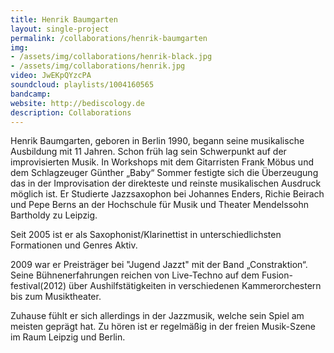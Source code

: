 ```yaml
---
title: Henrik Baumgarten
layout: single-project
permalink: /collaborations/henrik-baumgarten
img: 
- /assets/img/collaborations/henrik-black.jpg
- /assets/img/collaborations/henrik.jpg
video: JwEKpQYzcPA
soundcloud: playlists/1004160565
bandcamp: 
website: http://bediscology.de
description: Collaborations
---
```


Henrik Baumgarten, geboren in Berlin 1990, begann seine musikalische Ausbildung mit 11 Jahren.
Schon früh lag sein Schwerpunkt auf der improvisierten Musik. In Workshops mit dem Gitarristen Frank Möbus und dem Schlagzeuger Günther „Baby“ Sommer festigte sich die Überzeugung das in der Improvisation der direkteste und reinste musikalischen Ausdruck möglich ist.
Er Studierte Jazzsaxophon bei Johannes Enders, Richie Beirach und Pepe Berns  an der Hochschule für Musik und Theater Mendelssohn Bartholdy zu Leipzig.

Seit 2005 ist er als Saxophonist/Klarinettist in unterschiedlichsten Formationen und Genres Aktiv.

2009 war er Preisträger bei "Jugend Jazzt" mit der Band „Constraktion“. Seine Bühnenerfahrungen reichen von Live-Techno auf dem Fusion-festival(2012) über Aushilfstätigkeiten in verschiedenen Kammerorchestern bis zum Musiktheater.

Zuhause fühlt er sich allerdings in der Jazzmusik, welche sein Spiel am meisten geprägt hat. Zu hören ist er regelmäßig in der freien Musik-Szene im Raum Leipzig und Berlin.
